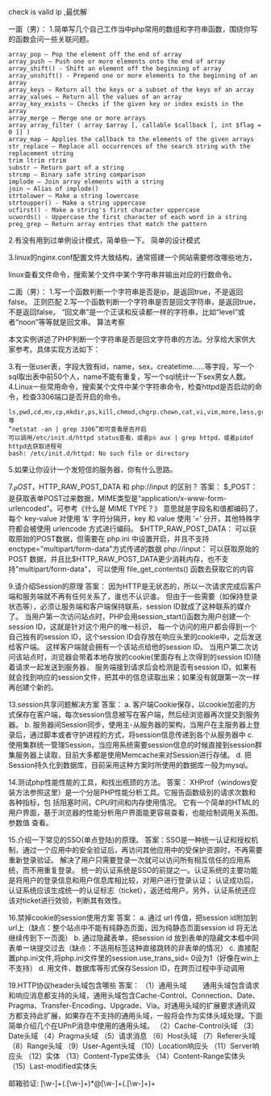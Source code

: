 check is valid ip ,最优解



一面（男）：
1.简单写几个自己工作当中php常用的数组和字符串函数，围绕你写的函数会问一些关联问题。
```
array_pop — Pop the element off the end of array
array_push — Push one or more elements onto the end of array
array_shift() - Shift an element off the beginning of array
array_unshift() - Prepend one or more elements to the beginning of an array
array_keys — Return all the keys or a subset of the keys of an array
array_values — Return all the values of an array
array_key_exists — Checks if the given key or index exists in the array
array_merge — Merge one or more arrays
array array_filter ( array $array [, callable $callback [, int $flag = 0 ]] )
array_map — Applies the callback to the elements of the given arrays
str_replace — Replace all occurrences of the search string with the replacement string
trim ltrim rtrim
substr — Return part of a string
strcmp — Binary safe string comparison
implode — Join array elements with a string
join — Alias of implode()
strtolower — Make a string lowercase
strtoupper() - Make a string uppercase
ucfirst() - Make a string's first character uppercase
ucwords() - Uppercase the first character of each word in a string
preg_grep — Return array entries that match the pattern
```
2.有没有用到过单例设计模式，简单些一下。
简单的设计模式



3.linux的nginx.conf配置文件大致结构，通常搭建一个网站需要修改哪些地方，


linux查看文件命令，搜索某个文件中某个字符串并输出对应的行数命令。



二面（男）：
1.写一个函数判断一个字符串是否是ip，是返回true，不是返回false。
正则匹配
2.写一个函数判断一个字符串是否是回文字符串，是返回true，不是返回false。
“回文串”是一个正读和反读都一样的字符串，比如“level”或者“noon”等等就是回文串。
算法考察


本文实例讲述了PHP判断一个字符串是否是回文字符串的方法。分享给大家供大家参考。具体实现方法如下：
<?php
 function ishuiwen($str){
  $len=strlen($str);
  $l=1;
  $k=intval($len/2)+1;
   for($j=0;$j<$k;$j++){
    if (substr($str,$j,1)!=substr($str,$len-$j-1,1))
     {
  $l=0;
  break;
   }
 }
 if ($l==1)
 {
 return 1;
 }
 else
 {
 return -1;
  }
 }
 $str=12321;
 echo ishuiwen($str);
?>


3.有一张user表，字段大致有id，name，sex，createtime......等字段，写一个sql取出表中前50个人，name不能有重复，写一个sql统计一下sex男女人数。
4.Linux一些常用命令，搜索某个文件中某个字符串命令，检查httpd是否启动的命令，检查3306端口是否开启的命令。
```
ls,pwd,cd,mv,cp,mkdir,ps,kill,chmod,chgrp.chown,cat,vi,vim,more,less,grep,|,locate,find,history等
“netstat -an | grep 3306”即可查看是否开启
可以调用/etc/init.d/httpd status查看，或者ps aux | grep httpd，或者pidof httpd去获取进程号
bash: /etc/init.d/httpd: No such file or directory
```
5.如果让你设计一个发短信的服务器，你有什么思路。


7.$_POST，$HTTP_RAW_POST_DATA 和 php://input 的区别？
答案：
$_POST：
是获取表单POST过来数据，MIME类型是“application/x-www-form-urlencoded”。可参考《什么是 MIME TYPE？》
意思就是字段名和值都编码了，每个 key-value 对使用 ‘&’ 字符分隔开，key 和 value 使用 ‘=’ 分开，其他特殊字符都会被使用 urlencode 方式进行编码。
$HTTP_RAW_POST_DATA：
可以获取原始的POST数据，但需要在 php.ini 中设置开启，并且不支持 enctype="multipart/form-data"方式传递的数据
php://input：
可以获取原始的 POST 数据，并且比$HTTP_RAW_POST_DATA更少消耗内存，也不支持"multipart/form-data"，
可以使用 file_get_contents() 函数去获取它的内容

9.请介绍Session的原理
答案：
因为HTTP是无状态的，所以一次请求完成后客户端和服务端就不再有任何关系了，谁也不认识谁。
但由于一些需要（如保持登录状态等），必须让服务端和客户端保持联系，session ID就成了这种联系的媒介了。
当用户第一次访问站点时，PHP会用session_start()函数为用户创建一个session ID，这就是针对这个用户的唯一标识，
每一个访问的用户都会得到一个自己独有的session ID，这个session ID会存放在响应头里的cookie中，之后发送给客户端。
这样客户端就会拥有一个该站点给他的session ID。
当用户第二次访问该站点时，浏览器会带着本地存放的cookie(里面存有上次得到的session ID)随着请求一起发送到服务器，
服务端接到请求后会检测是否有session ID，如果有就会找到响应的session文件，把其中的信息读取出来；如果没有就跟第一次一样再创建个新的。


13.session共享问题解决方案
答案：
a. 客户端Cookie保存，以cookie加密的方式保存在客户端，每次session信息被写在客户端，然后经浏览器再次提交到服务器。
b. 服务器间Session同步，使用主-从服务器的架构，当用户在主服务器上登录后，通过脚本或者守护进程的方式，将session信息传递到各个从服务器中
c. 使用集群统一管理Session，当应用系统需要session信息的时候直接到session群集服务器上读取，目前大多都是使用Memcache来对Session进行存储。
d. 把Session持久化到数据库，目前采用这种方案时所使用的数据库一般为mysql。



14.测试php性能性能的工具，和找出瓶颈的方法。
答案：
XHProf（windows安装方法参照这里）是一个分层PHP性能分析工具。它报告函数级别的请求次数和各种指标，包
括阻塞时间，CPU时间和内存使用情况。
它有一个简单的HTML的用户界面，基于浏览器的性能分析用户界面能更容易查看，也能绘制调用关系图。参数值
查看。


15.介绍一下常见的SSO(单点登陆)的原理。
答案：SSO是一种统一认证和授权机制，通过一个应用中的安全验证后，再访问其他应用中的受保护资源时，不再需要重新登录验证。
解决了用户只需要登录一次就可以访问所有相互信任的应用系统，而不用重复登录。
统一的认证系统是SSO的前提之一。认证系统的主要功能是将用户的登录信息和用户信息库相比较，对用户进行登录认证；
认证成功后，认证系统应该生成统一的认证标志（ticket），返还给用户。另外，认证系统还应该对ticket进行效验，判断其有效性。


16.禁掉cookie的session使用方案
答案：
a. 通过 url 传值，把session id附加到url上（缺点：整个站点中不能有纯静态页面，因为纯静态页面session id 将无法继续传到下一页面）
b. 通过隐藏表单，把session id 放到表单的隐藏文本框中同表单一块提交过去（缺点：不适用<a>标签这种直接跳转的非表单的情况）
c. 直接配置php.ini文件,将php.ini文件里的session.use_trans_sid= 0设为1（好像在win上不支持）
d. 用文件、数据库等形式保存Session ID，在跨页过程中手动调用


19.HTTP协议header头域包含哪些
答案：
（1）通用头域
　　通用头域包含请求和响应消息都支持的头域，通用头域包含Cache-Control、Connection、Date、Pragma、Transfer-Encoding、Upgrade、Via。对通用头域的扩展要求通讯双方都支持此扩展，如果存在不支持的通用头域，一般将会作为实体头域处理。下面简单介绍几个在UPnP消息中使用的通用头域。
（2）Cache-Control头域
（3）Date头域
（4）Pragma头域
（5）请求消息
（6）Host头域
（7）Referer头域
（8）Range头域
（9）User-Agent头域
（10）Location响应头
（11）Server响应头
（12）实体
（13）Content-Type实体头
（14）Content-Range实体头
（15）Last-modified实体头









邮箱验证:
[\w-]+(\.[\w-]+)*@[\w-]+(\.[\w-]+)+




























